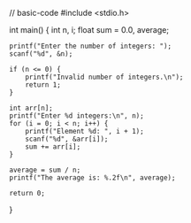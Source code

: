 // basic-code
#include <stdio.h>

int main() {
    int n, i;
    float sum = 0.0, average;

    printf("Enter the number of integers: ");
    scanf("%d", &n);

    if (n <= 0) {
        printf("Invalid number of integers.\n");
        return 1;
    }

    int arr[n];
    printf("Enter %d integers:\n", n);
    for (i = 0; i < n; i++) {
        printf("Element %d: ", i + 1);
        scanf("%d", &arr[i]);
        sum += arr[i];
    }

    average = sum / n;
    printf("The average is: %.2f\n", average);

    return 0;
}
